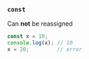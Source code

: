 ### **`const`**

Can **not** be reassigned

```js
const x = 10;
console.log(x); // 10
x = 20;         // error
```

